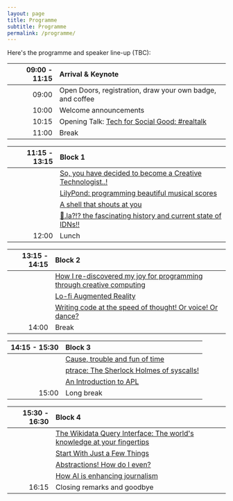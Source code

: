 ```yaml
---
layout: page
title: Programme
subtitle: Programme
permalink: /programme/
---
```


Here's the programme and speaker line-up (TBC):

| 09:00 - 11:15 | **Arrival & Keynote**                                                                 |
| ------------: | :------------------------------------------------------------------------------------ |
|         09:00 | Open Doors, registration, draw your own badge, and coffee                             |
|         10:00 | Welcome announcements                                                                 |
|         10:15 | Opening Talk: [Tech for Social Good: #realtalk](/talks#tech-for-social-good-realtalk) |
|         11:00 | Break                                                                                 |

| 11:15 - 13:15 | **Block 1**                                                                                                                |
| ------------: | :------------------------------------------------------------------------------------------------------------------------- |
|               | [So, you have decided to become a Creative Technologist..!](/talks#so-you-have-decided-to-become-a-creative-technologist)  |
|               | [LilyPond: programming beautiful musical scores](/talks#lilypond-programming-beautiful-musical-scores)                     |
|               | [A shell that shouts at you](/talks#a-shell-that-shouts-at-you)                                                            |
|               | [💩.la?!? the fascinating history and current state of IDNs!!](/talks#la-the-fascinating-history-and-current-state-of-idns) |
|         12:00 | Lunch                                                                                                                      |

| 13:15 - 14:15 | **Block 2**                                                                                                                                           |
| ------------: | :---------------------------------------------------------------------------------------------------------------------------------------------------- |
|               | [How I re-discovered my joy for programming through creative computing](/talks#how-i-re-discovered-my-joy-for-programming-through-creative-computing) |
|               | [Lo-fi Augmented Reality](/talks#lo-fi-augmented-reality)                                                                                             |
|               | [Writing code at the speed of thought! Or voice! Or dance?](/talks#writing-code-at-the-speed-of-thought-or-voice-or-dance)                            |
|         14:00 | Break                                                                                                                                                 |

| 14:15 - 15:30 | **Block 3**                                                                               |
| ------------: | :---------------------------------------------------------------------------------------- |
|               | [Cause, trouble and fun of time](/talks#cause-trouble-and-fun-of-time)                    |
|               | [ptrace: The Sherlock Holmes of syscalls!](/talks#ptrace-the-sherlock-holmes-of-syscalls) |
|               | [An Introduction to APL](/talks#an-introduction-to-apl)                                   |
|         15:00 | Long break                                                                                |

| 15:30 - 16:30 | **Block 4**                                                                                                                                           |
| ------------: | :---------------------------------------------------------------------------------------------------------------------------------------------------- |
|               | [The Wikidata Query Interface: The world's knowledge at your fingertips](/talks#the-wikidata-query-interface-the-worlds-knowledge-at-your-fingertips) |
|               | [Start With Just a Few Things](/talks#start-with-just-a-few-things)                                                                                   |
|               | [Abstractions! How do I even?](/talks#abstractions-how-do-i-even)                                                                                     |
|               | [How AI is enhancing journalism](/talks#how-ai-is-enhancing-journalism)                                                                               |
|         16:15 | Closing remarks and goodbye                                                                                                                           |
